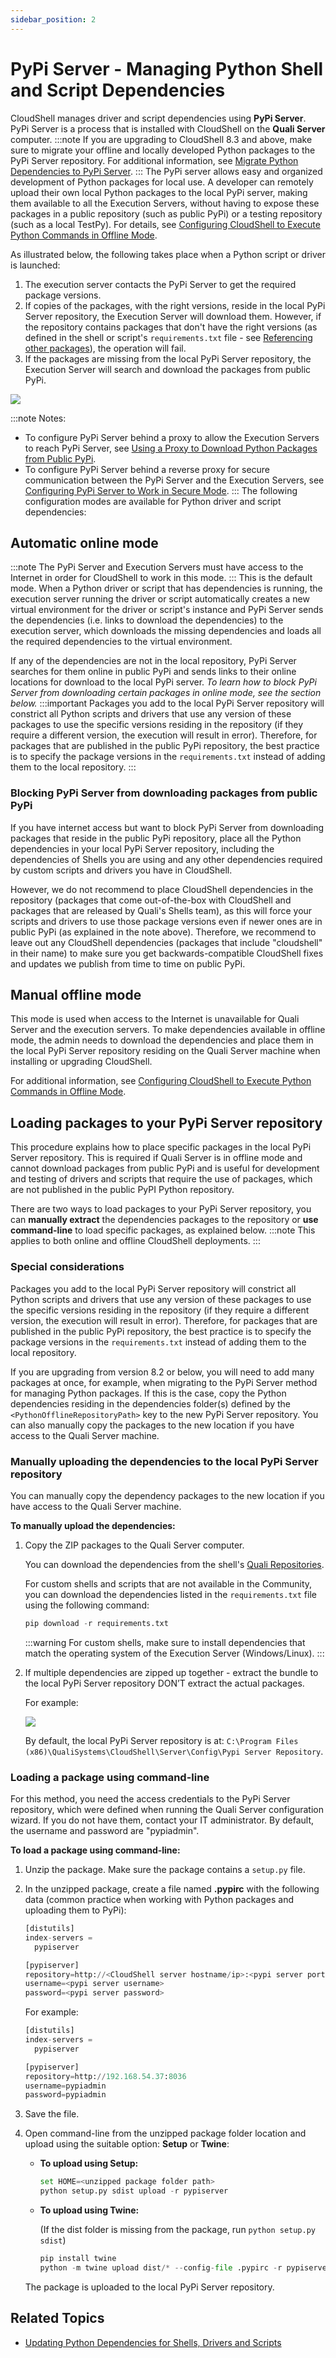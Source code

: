 ```yaml
---
sidebar_position: 2
---
```


# PyPi Server - Managing Python Shell and Script Dependencies

CloudShell manages driver and script dependencies using **PyPi Server**. PyPi Server is a process that is installed with CloudShell on the **Quali Server** computer.
:::note
If you are upgrading to CloudShell 8.3 and above, make sure to migrate your offline and locally developed Python packages to the PyPi Server repository. For additional information, see [Migrate Python Dependencies to PyPi Server](../../../install-configure/cloudshell-suite/upgrade-procedure/migrade-python-dependencies.md).
:::
The PyPi server allows easy and organized development of Python packages for local use. A developer can remotely upload their own local Python packages to the local PyPi server, making them available to all the Execution Servers, without having to expose these packages in a public repository (such as public PyPi) or a testing repository (such as a local TestPy). For details, see [Configuring CloudShell to Execute Python Commands in Offline Mode](./configuring-cloudshell-to-execute-python-commands-in-offline-mode.md).

As illustrated below, the following takes place when a Python script or driver is launched:

1. The execution server contacts the PyPi Server to get the required package versions.
2. If copies of the packages, with the right versions, reside in the local PyPi Server repository, the Execution Server will download them. However, if the repository contains packages that don't have the right versions (as defined in the shell or script's `requirements.txt` file \- see [Referencing other packages](../../../devguide/developing-shells/driver-deep-dive.md)), the operation will fail.
3. If the packages are missing from the local PyPi Server repository, the Execution Server will search and download the packages from public PyPi.

![](/Images/Admin-Guide/Setting-Up-CloudShell/PyPiServer-flow_673x332.png)

:::note Notes:
- To configure PyPi Server behind a proxy to allow the Execution Servers to reach PyPi Server, see [Using a Proxy to Download Python Packages from Public PyPi](../setting-up-python-virtual-environments/using-a-proxy-to-download-python-packages-from-public-pypi.md).
- To configure PyPi Server behind a reverse proxy for secure communication between the PyPi Server and the Execution Servers, see [Configuring PyPi Server to Work in Secure Mode](../../../install-configure/cloudshell-suite/secure-communication/config-secured-pypi.md).
:::
The following configuration modes are available for Python driver and script dependencies:

## Automatic online mode
:::note
The PyPi Server and Execution Servers must have access to the Internet in order for CloudShell to work in this mode.
:::
This is the default mode. When a Python driver or script that has dependencies is running, the execution server running the driver or script automatically creates a new virtual environment for the driver or script's instance and PyPi Server sends the dependencies (i.e. links to download the dependencies) to the execution server, which downloads the missing dependencies and loads all the required dependencies to the virtual environment.

If any of the dependencies are not in the local repository, PyPi Server searches for them online in public PyPi and sends links to their online locations for download to the local PyPi server. *To learn how to block PyPi Server from downloading certain packages in online mode, see the section below.*
:::important
Packages you add to the local PyPi Server repository will constrict all Python scripts and drivers that use any version of these packages to use the specific versions residing in the repository (if they require a different version, the execution will result in error). Therefore, for packages that are published in the public PyPi repository, the best practice is to specify the package versions in the `requirements.txt` instead of adding them to the local repository.
:::
### Blocking PyPi Server from downloading packages from public PyPi

If you have internet access but want to block PyPi Server from downloading packages that reside in the public PyPi repository, place all the Python dependencies in your local PyPi Server repository, including the dependencies of Shells you are using and any other dependencies required by custom scripts and drivers you have in CloudShell.

However, we do not recommend to place CloudShell dependencies in the repository (packages that come out\-of\-the\-box with CloudShell and packages that are released by Quali's Shells team), as this will force your scripts and drivers to use those package versions even if newer ones are in public PyPi (as explained in the note above). Therefore, we recommend to leave out any CloudShell dependencies (packages that include "cloudshell" in their name) to make sure you get backwards\-compatible CloudShell fixes and updates we publish from time to time on public PyPi.

## Manual offline mode

This mode is used when access to the Internet is unavailable for Quali Server and the execution servers. To make dependencies available in offline mode, the admin needs to download the dependencies and place them in the local PyPi Server repository residing on the Quali Server machine when installing or upgrading CloudShell.

For additional information, see [Configuring CloudShell to Execute Python Commands in Offline Mode](./configuring-cloudshell-to-execute-python-commands-in-offline-mode.md).

## Loading packages to your PyPi Server repository

This procedure explains how to place specific packages in the local PyPi Server repository. This is required if Quali Server is in offline mode and cannot download packages from public PyPi and is useful for development and testing of drivers and scripts that require the use of packages, which are not published in the public PyPI Python repository.

There are two ways to load packages to your PyPi Server repository, you can **manually extract** the dependencies packages to the repository or **use command\-line** to load specific packages, as explained below.
:::note
This applies to both online and offline CloudShell deployments.
:::
### Special considerations

Packages you add to the local PyPi Server repository will constrict all Python scripts and drivers that use any version of these packages to use the specific versions residing in the repository (if they require a different version, the execution will result in error). Therefore, for packages that are published in the public PyPi repository, the best practice is to specify the package versions in the `requirements.txt` instead of adding them to the local repository.

If you are upgrading from version 8.2 or below, you will need to add many packages at once, for example, when migrating to the PyPi Server method for managing Python packages. If this is the case, copy the Python dependencies residing in the dependencies folder(s) defined by the `<PythonOfflineRepositoryPath>` key to the new PyPi Server repository. You can also manually copy the packages to the new location if you have access to the Quali Server machine.

### Manually uploading the dependencies to the local PyPi Server repository

You can manually copy the dependency packages to the new location if you have access to the Quali Server machine.

**To manually upload the dependencies:**

1. Copy the ZIP packages to the Quali Server computer.
    
    You can download the dependencies from the shell's [Quali Repositories](https://github.com/orgs/QualiSystems/discussions/categories/integrations).
    
    For custom shells and scripts that are not available in the Community, you can download the dependencies listed in the `requirements.txt` file using the following command:
    
    ```python
    pip download -r requirements.txt
    ```
    :::warning
    For custom shells, make sure to install dependencies that match the operating system of the Execution Server (Windows/Linux).
    :::
2. If multiple dependencies are zipped up together \- extract the bundle to the local PyPi Server repository DON’T extract the actual packages.
    
    For example:
    
    ![](/Images/Admin-Guide/Setting-Up-CloudShell/extracting-dependencies_633x90.png)
    
    By default, the local PyPi Server repository is at: `C:\Program Files (x86)\QualiSystems\CloudShell\Server\Config\Pypi Server Repository`.
    

### Loading a package using command\-line

For this method, you need the access credentials to the PyPi Server repository, which were defined when running the Quali Server configuration wizard. If you do not have them, contact your IT administrator. By default, the username and password are "pypiadmin".

**To load a package using command\-line:**

1. Unzip the package. Make sure the package contains a `setup.py` file.
2. In the unzipped package, create a file named **.pypirc** with the following data (common practice when working with Python packages and uploading them to PyPi):
    
    ```python
    [distutils]
    index-servers =
      pypiserver
    
    [pypiserver]
    repository=http://<CloudShell server hostname/ip>:<pypi server port (default is 8036)>
    username=<pypi server username>
    password=<pypi server password>
    ```
    
    For example:
    
    ```python
    [distutils]
    index-servers =
      pypiserver
    
    [pypiserver]
    repository=http://192.168.54.37:8036
    username=pypiadmin
    password=pypiadmin
    ```
    
3. Save the file.
4. Open command\-line from the unzipped package folder location and upload using the suitable option: **Setup** or **Twine**:
    
    - **To upload using Setup:**
        
        ```python
        set HOME=<unzipped package folder path>
        python setup.py sdist upload -r pypiserver
        ```
        
    - **To upload using Twine:**
        
        (If the dist folder is missing from the package, run `python setup.py sdist`)
        
        ```python
        pip install twine
        python -m twine upload dist/* --config-file .pypirc -r pypiserver
        ```
        
    
    The package is uploaded to the local PyPi Server repository.
    

## Related Topics

- [Updating Python Dependencies for Shells, Drivers and Scripts](./updating-python-dependencies-for-shells-drivers-and-scripts)
